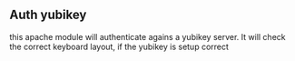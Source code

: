 Auth yubikey
------------

this apache module will authenticate agains a yubikey server. It will check the correct keyboard layout, if the yubikey is setup correct
